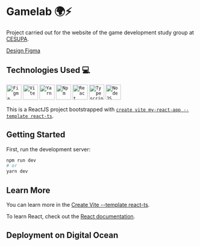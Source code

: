 # Gamelab 🌍:zap:

Project carried out for the website of the game development study group at [CESUPA](Cesupa.br).

[Design Figma](https://www.figma.com/file/46fjXtn3anSRdnJMXB7Dtv/Cesupa-Gamelab?node-id=0%3A1)

## Technologies Used :computer:
<code><img width="40px" src="https://cdn.jsdelivr.net/gh/devicons/devicon/icons/figma/figma-original.svg" title = "Figma"/></code> 
<code><img width="40px" src="https://seeklogo.com/images/V/vite-logo-BFD4283991-seeklogo.com.png" title = "Vite"/></code> 
<code><img width="40px" src="https://cdn.jsdelivr.net/gh/devicons/devicon/icons/yarn/yarn-original.svg" title = "Yarn"/></code>
<code><img width="40px" src="https://cdn.jsdelivr.net/gh/devicons/devicon/icons/npm/npm-original-wordmark.svg" title = "Npm"/></code> 
<code><img width="40px" src="https://cdn.jsdelivr.net/gh/devicons/devicon/icons/react/react-original.svg" title = "React"/></code> 
<code><img width="40px" src="https://cdn.jsdelivr.net/gh/devicons/devicon/icons/typescript/typescript-original.svg" title = "Typescript"/></code>
<code><img width="40px" src="https://cdn.jsdelivr.net/gh/devicons/devicon/icons/nodejs/nodejs-original.svg" title = "NodeJS"/></code>   

This is a ReactJS project bootstrapped with [`create vite my-react-app --template react-ts`](https://vitejs.dev/guide/#scaffolding-your-first-vite-project).

## Getting Started

First, run the development server:

```bash
npm run dev
# or
yarn dev
```

## Learn More

You can learn more in the [Create Vite --template react-ts](https://vitejs.dev/guide/#scaffolding-your-first-vite-project).

To learn React, check out the [React documentation](https://reactjs.org/).

## Deployment on Digital Ocean


